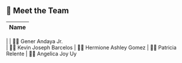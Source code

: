 ## 👥 Meet the Team

| Name  
| ------------------------
|
| 👨‍💻 Gener Andaya Jr.  
| 👨‍💻 Kevin Joseph Barcelos
| 👩‍💻 Hermione Ashley Gomez
| 👩‍💻 Patricia Relente
| 👩‍💻 Angelica Joy Uy
